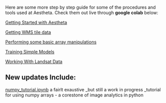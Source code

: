 Here are some more step by step guide for some of the procedures and tools used at Aestheta. Check them out live through **google colab** below: 

[Getting Started with Aestheta](https://colab.research.google.com/github/NSCC-COGS/Aestheta/blob/main/Tutorials/core_example.ipynb)

[Getting WMS tile data](https://colab.research.google.com/github/NSCC-COGS/Aestheta/blob/main/Tutorials/core_example_2.ipynb)

[Performing some basic array manipulations](https://colab.research.google.com/github/NSCC-COGS/Aestheta/blob/main/Tutorials/basic_array_manipulations.ipynb)

[Training Simple Models](https://colab.research.google.com/github/NSCC-COGS/Aestheta/blob/main/Tutorials/Training_Simple_Models.ipynb)

[Working With Landsat Data](https://colab.research.google.com/github/NSCC-COGS/Aestheta/blob/main/Tutorials/work_with_landsat.ipynb)

## New updates Include:

[numpy_tutorial.ipynb](https://colab.research.google.com/github/NSCC-COGS/Aestheta/blob/main/Tutorials/numpy_tutorial.ipynb) a fairlt exaustive _but still a work in progress _tutorial for using numpy arrays - a corestone of image analytics in python
